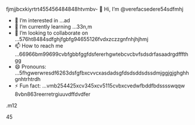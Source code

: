 fjmjjbcxkiyrtrt455456484848htvmbv- 👋 Hi, I’m @verefacsedere54sdfmhj
- 👀 I’m interested in ...ad
- 🌱 I’m currently learning ...33n,m
- 💞️ I’m looking to collaborate on ...576ht8484sdfghjfgbfg94655126fvdxzczzgnfnhjhjhmj
- 📫 How to reach me ...66966bm99699cvbfgbbfggfdsfererhgwtebcvcbvfsdsdrfasaadrgdfffthgg
- 😄 Pronouns: ...5fhgwerwresdf6263dsfgfbxcvvcxasdadsgfdsdsddsdssdmjggjgjghghhgnhtrhtrdh
- ⚡ Fun fact: ...vmb254425xcv345xcv5115cvbxcvedwfbddfbdsssswqqw
8vbn863reerretrgiuuvdffdvdfer
<!---52151sadqw6662323htrgfertree
verefacsedere/verefacsedere is a ✨ special ✨ repository because its `R66EADME.md` (520this file) appears on yoursdfsdf GixcxvbvvctHub profinhgle.54
You can click the Preview link to take a look at59 your changes.12
--->.m12
45
